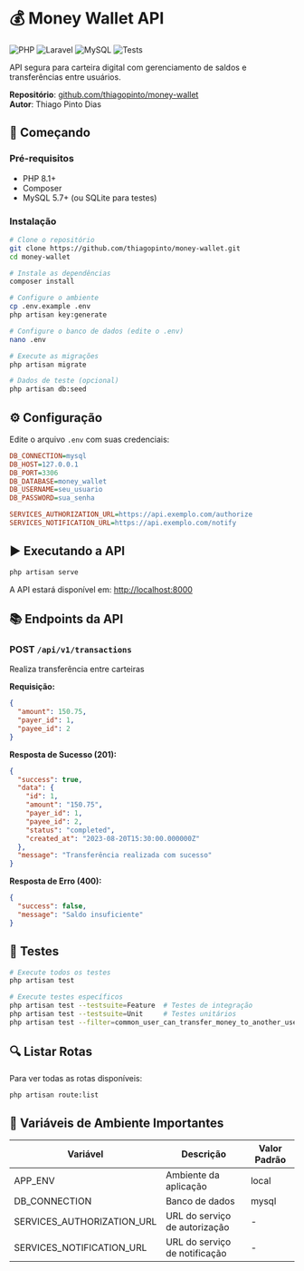 # 💰 Money Wallet API

![PHP](https://img.shields.io/badge/PHP-8.1%2B-blue)
![Laravel](https://img.shields.io/badge/Laravel-10.x-red)
![MySQL](https://img.shields.io/badge/MySQL-5.7%2B-orange)
![Tests](https://img.shields.io/badge/tests-passing-success)

API segura para carteira digital com gerenciamento de saldos e transferências entre usuários.

**Repositório**: [github.com/thiagopinto/money-wallet](https://github.com/thiagopinto/money-wallet.git)  
**Autor**: Thiago Pinto Dias

## 🚀 Começando

### Pré-requisitos
- PHP 8.1+
- Composer
- MySQL 5.7+ (ou SQLite para testes)

### Instalação
```bash
# Clone o repositório
git clone https://github.com/thiagopinto/money-wallet.git
cd money-wallet

# Instale as dependências
composer install

# Configure o ambiente
cp .env.example .env
php artisan key:generate

# Configure o banco de dados (edite o .env)
nano .env

# Execute as migrações
php artisan migrate

# Dados de teste (opcional)
php artisan db:seed
```

## ⚙️ Configuração
Edite o arquivo `.env` com suas credenciais:

```ini
DB_CONNECTION=mysql
DB_HOST=127.0.0.1
DB_PORT=3306
DB_DATABASE=money_wallet
DB_USERNAME=seu_usuario
DB_PASSWORD=sua_senha

SERVICES_AUTHORIZATION_URL=https://api.exemplo.com/authorize
SERVICES_NOTIFICATION_URL=https://api.exemplo.com/notify
```

## ▶️ Executando a API
```bash
php artisan serve
```
A API estará disponível em: [http://localhost:8000](http://localhost:8000)

## 📚 Endpoints da API
### POST `/api/v1/transactions`
Realiza transferência entre carteiras

**Requisição:**
```json
{
  "amount": 150.75,
  "payer_id": 1,
  "payee_id": 2
}
```

**Resposta de Sucesso (201):**
```json
{
  "success": true,
  "data": {
    "id": 1,
    "amount": "150.75",
    "payer_id": 1,
    "payee_id": 2,
    "status": "completed",
    "created_at": "2023-08-20T15:30:00.000000Z"
  },
  "message": "Transferência realizada com sucesso"
}
```

**Resposta de Erro (400):**
```json
{
  "success": false,
  "message": "Saldo insuficiente"
}
```

## 🧪 Testes
```bash
# Execute todos os testes
php artisan test

# Execute testes específicos
php artisan test --testsuite=Feature  # Testes de integração
php artisan test --testsuite=Unit     # Testes unitários
php artisan test --filter=common_user_can_transfer_money_to_another_user #Execute um teste específico

```

## 🔍 Listar Rotas
Para ver todas as rotas disponíveis:
```bash
php artisan route:list
```

## 📌 Variáveis de Ambiente Importantes
| Variável | Descrição | Valor Padrão |
|----------|-----------|--------------|
| APP_ENV | Ambiente da aplicação | local |
| DB_CONNECTION | Banco de dados | mysql |
| SERVICES_AUTHORIZATION_URL | URL do serviço de autorização | - |
| SERVICES_NOTIFICATION_URL | URL do serviço de notificação | - |

